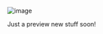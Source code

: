 ![image](https://github.com/user-attachments/assets/c906f97d-0ba5-4da7-a901-0441147b52b1)

Just a preview new stuff soon!
